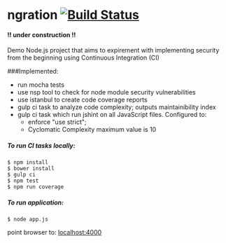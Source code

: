 # ngration [![Build Status](https://travis-ci.org/PatMurp/ngration.svg?branch=dictionary)](https://travis-ci.org/PatMurp/ngration)

#### !! under construction !!

Demo Node.js project that aims to expirement with implementing security from the beginning using Continuous Integration (CI)

###Implemented:  
* run mocha tests
* use nsp tool to check for node module  security vulnerabilities
* use istanbul to create code coverage reports
* gulp ci task to analyze code complexity; outputs maintainibility index
* gulp ci task which run jshint on all JavaScript files. Configured to:
	* enforce "use strict"; 
	* Cyclomatic Complexity maximum value is 10 

##### To run CI tasks locally:

	$ npm install 
	$ bower install 
	$ gulp ci
	$ npm test
	$ npm run coverage

##### To run application:

	$ node app.js

point browser to: [localhost:4000](http://localhost:4000/)